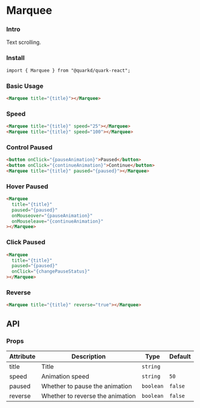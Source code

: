 # Marquee

### Intro

Text scrolling.

### Install

```html
import { Marquee } from "@quarkd/quark-react";
```

### Basic Usage

```html
<Marquee title="{title}"></Marquee>
```

### Speed

```html
<Marquee title="{title}" speed="25"></Marquee>
<Marquee title="{title}" speed="100"></Marquee>
```

### Control Paused

```html
<button onClick="{pauseAnimation}">Paused</button>
<button onClick="{continueAnimation}">Continue</button>
<Marquee title="{title}" paused="{paused}"></Marquee>
```

### Hover Paused

```html
<Marquee
  title="{title}"
  paused="{paused}"
  onMouseover="{pauseAnimation}"
  onMouseleave="{continueAnimation}"
></Marquee>
```

### Click Paused

```html
<Marquee
  title="{title}"
  paused="{paused}"
  onClick="{changePauseStatus}"
></Marquee>
```

### Reverse

```html
<Marquee title="{title}" reverse="true"></Marquee>
```

## API

### Props

| Attribute | Description                      | Type      | Default |
| --------- | -------------------------------- | --------- | ------- |
| title     | Title                            | `string`  |
| speed     | Animation speed                  | `string`  | `50`    |
| paused    | Whether to pause the animation   | `boolean` | `false` |
| reverse   | Whether to reverse the animation | `boolean` | `false` |
